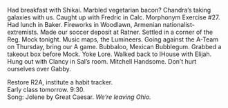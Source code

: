 Had breakfast with Shikai. Marbled vegetarian bacon? Chandra’s taking galaxies with us. Caught up with Fredric in Calc. Morphonym Exercise \#27. Had lunch in Baker. Fireworks in Woodlawn, Armenian nationalist-extremists. Made our soccer deposit at Ratner. Settled in a corner of the Reg. Mock tonight. Music maps, the Lumineers. Going against the A-Team on Thursday, bring our A game. Bubbaloo, Mexican Bubblegum. Grabbed a takeout box before Mock. Yoke Lore. Walked back to IHouse with Elijah. Hung out with Clancy in Sal’s room. Mitchell Handsome. Don’t hurt ourselves over Gabby. 

Restore R2A, institute a habit tracker.   
Early class tomorrow. 9:30.   
Song: Jolene by Great Caesar. *We’re leaving Ohio.*
